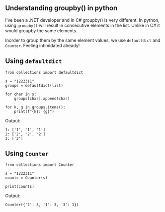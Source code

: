 ## Understanding groupby() in python

I've been a .NET developer and in C# groupby() is very different. 
In python, using `groupby()` will result in consecutive elements in the list. Unlike in C# it would groupby the same elements.

Inorder to group them by the same element values, we use `defaultdict` and `Counter`.
Feeling intimidated already!

## Using `defaultdict`
```
from collections import defaultdict

s = "1222311"
groups = defaultdict(list)

for char in s:
    groups[char].append(char)

for k, g in groups.items():
    print(f"{k}: {g}")
```
Output:

```
1: ['1', '1', '1']
2: ['2', '2', '2']
3: ['3']
```

## Using `Counter`
```
from collections import Counter

s = "1222311"
counts = Counter(s)

print(counts)
```
Output:

`Counter({'2': 3, '1': 3, '3': 1})`

